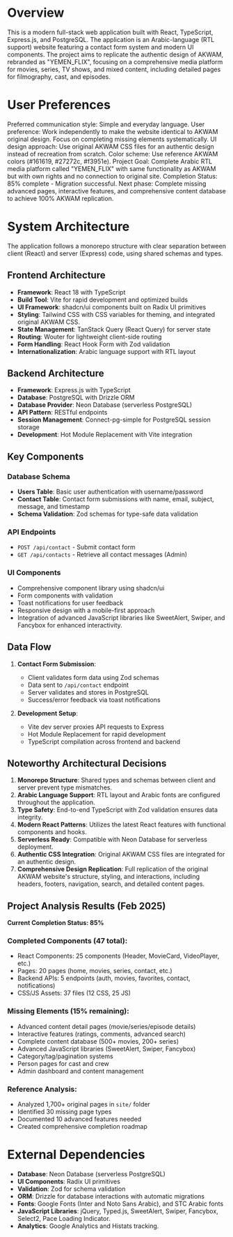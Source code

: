 # Overview

This is a modern full-stack web application built with React, TypeScript, Express.js, and PostgreSQL. The application is an Arabic-language (RTL support) website featuring a contact form system and modern UI components. The project aims to replicate the authentic design of AKWAM, rebranded as "YEMEN_FLIX", focusing on a comprehensive media platform for movies, series, TV shows, and mixed content, including detailed pages for filmography, cast, and episodes.

# User Preferences

Preferred communication style: Simple and everyday language.
User preference: Work independently to make the website identical to AKWAM original design. Focus on completing missing elements systematically.
UI design approach: Use original AKWAM CSS files for an authentic design instead of recreation from scratch.
Color scheme: Use reference AKWAM colors (#161619, #27272c, #f3951e).
Project Goal: Complete Arabic RTL media platform called "YEMEN_FLIX" with same functionality as AKWAM but with own rights and no connection to original site.
Completion Status: 85% complete - Migration successful. Next phase: Complete missing advanced pages, interactive features, and comprehensive content database to achieve 100% AKWAM replication.

# System Architecture

The application follows a monorepo structure with clear separation between client (React) and server (Express) code, using shared schemas and types.

## Frontend Architecture

- **Framework**: React 18 with TypeScript
- **Build Tool**: Vite for rapid development and optimized builds
- **UI Framework**: shadcn/ui components built on Radix UI primitives
- **Styling**: Tailwind CSS with CSS variables for theming, and integrated original AKWAM CSS.
- **State Management**: TanStack Query (React Query) for server state
- **Routing**: Wouter for lightweight client-side routing
- **Form Handling**: React Hook Form with Zod validation
- **Internationalization**: Arabic language support with RTL layout

## Backend Architecture

- **Framework**: Express.js with TypeScript
- **Database**: PostgreSQL with Drizzle ORM
- **Database Provider**: Neon Database (serverless PostgreSQL)
- **API Pattern**: RESTful endpoints
- **Session Management**: Connect-pg-simple for PostgreSQL session storage
- **Development**: Hot Module Replacement with Vite integration

## Key Components

### Database Schema

- **Users Table**: Basic user authentication with username/password
- **Contact Table**: Contact form submissions with name, email, subject, message, and timestamp
- **Schema Validation**: Zod schemas for type-safe data validation

### API Endpoints

- `POST /api/contact` - Submit contact form
- `GET /api/contacts` - Retrieve all contact messages (Admin)

### UI Components

- Comprehensive component library using shadcn/ui
- Form components with validation
- Toast notifications for user feedback
- Responsive design with a mobile-first approach
- Integration of advanced JavaScript libraries like SweetAlert, Swiper, and Fancybox for enhanced interactivity.

## Data Flow

1. **Contact Form Submission**:
   - Client validates form data using Zod schemas
   - Data sent to `/api/contact` endpoint
   - Server validates and stores in PostgreSQL
   - Success/error feedback via toast notifications

2. **Development Setup**:
   - Vite dev server proxies API requests to Express
   - Hot Module Replacement for rapid development
   - TypeScript compilation across frontend and backend

## Noteworthy Architectural Decisions

1.  **Monorepo Structure**: Shared types and schemas between client and server prevent type mismatches.
2.  **Arabic Language Support**: RTL layout and Arabic fonts are configured throughout the application.
3.  **Type Safety**: End-to-end TypeScript with Zod validation ensures data integrity.
4.  **Modern React Patterns**: Utilizes the latest React features with functional components and hooks.
5.  **Serverless Ready**: Compatible with Neon Database for serverless deployment.
6.  **Authentic CSS Integration**: Original AKWAM CSS files are integrated for an authentic design.
7.  **Comprehensive Design Replication**: Full replication of the original AKWAM website's structure, styling, and interactions, including headers, footers, navigation, search, and detailed content pages.

## Project Analysis Results (Feb 2025)

**Current Completion Status: 85%**

### Completed Components (47 total):
- React Components: 25 components (Header, MovieCard, VideoPlayer, etc.)
- Pages: 20 pages (home, movies, series, contact, etc.)
- Backend APIs: 5 endpoints (auth, movies, favorites, contact, notifications)
- CSS/JS Assets: 37 files (12 CSS, 25 JS)

### Missing Elements (15% remaining):
- Advanced content detail pages (movie/series/episode details)
- Interactive features (ratings, comments, advanced search)
- Complete content database (500+ movies, 200+ series)
- Advanced JavaScript libraries (SweetAlert, Swiper, Fancybox)
- Category/tag/pagination systems
- Person pages for cast and crew
- Admin dashboard and content management

### Reference Analysis:
- Analyzed 1,700+ original pages in `site/` folder
- Identified 30 missing page types
- Documented 10 advanced features needed
- Created comprehensive completion roadmap

# External Dependencies

- **Database**: Neon Database (serverless PostgreSQL)
- **UI Components**: Radix UI primitives
- **Validation**: Zod for schema validation
- **ORM**: Drizzle for database interactions with automatic migrations
- **Fonts**: Google Fonts (Inter and Noto Sans Arabic), and STC Arabic fonts
- **JavaScript Libraries**: jQuery, Typed.js, SweetAlert, Swiper, Fancybox, Select2, Pace Loading Indicator.
- **Analytics**: Google Analytics and Histats tracking.